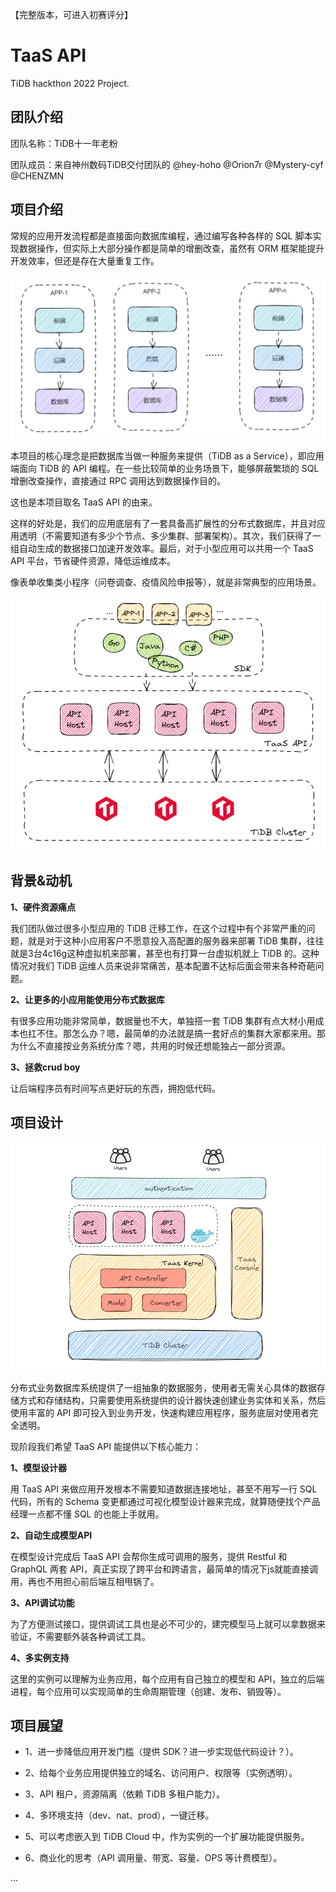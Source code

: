 【完整版本，可进入初赛评分】

# TaaS API
TiDB hackthon 2022 Project.

## 团队介绍

团队名称：TiDB十一年老粉

团队成员：来自神州数码TiDB交付团队的 @hey-hoho @Orion7r @Mystery-cyf @CHENZMN

## 项目介绍

常规的应用开发流程都是直接面向数据库编程，通过编写各种各样的 SQL 脚本实现数据操作，但实际上大部分操作都是简单的增删改查，虽然有 ORM 框架能提升开发效率，但还是存在大量重复工作。

![](/imgs/dev-1.png)

本项目的核心理念是把数据库当做一种服务来提供（TiDB as a Service），即应用端面向 TiDB 的 API 编程。在一些比较简单的业务场景下，能够屏蔽繁琐的 SQL 增删改查操作，直接通过 RPC 调用达到数据操作目的。

这也是本项目取名 TaaS API 的由来。

这样的好处是，我们的应用底层有了一套具备高扩展性的分布式数据库，并且对应用透明（不需要知道有多少个节点、多少集群、部署架构）。其次，我们获得了一组自动生成的数据接口加速开发效率。最后，对于小型应用可以共用一个 TaaS API 平台，节省硬件资源，降低运维成本。

像表单收集类小程序（问卷调查、疫情风险申报等），就是非常典型的应用场景。

![](/imgs/dev-2.png)

## 背景&动机

**1、硬件资源痛点**

我们团队做过很多小型应用的 TiDB 迁移工作，在这个过程中有个非常严重的问题，就是对于这种小应用客户不愿意投入高配置的服务器来部署 TiDB 集群，往往就是3台4c16g这种虚拟机来部署，甚至也有打算一台虚拟机就上 TiDB 的。这种情况对我们 TiDB 运维人员来说非常痛苦，基本配置不达标后面会带来各种奇葩问题。

**2、让更多的小应用能使用分布式数据库**

有很多应用功能非常简单，数据量也不大，单独搭一套 TiDB 集群有点大材小用成本也扛不住。那怎么办？嗯，最简单的办法就是搞一套好点的集群大家都来用。那为什么不直接按业务系统分库？嗯，共用的时候还想能独占一部分资源。

**3、拯救crud boy**

让后端程序员有时间写点更好玩的东西，拥抱低代码。

## 项目设计

![](/imgs/arch.png)

分布式业务数据库系统提供了一组抽象的数据服务，使用者无需关心具体的数据存储方式和存储结构，只需要使用系统提供的设计器快速创建业务实体和关系，然后使用丰富的 API 即可投入到业务开发，快速构建应用程序，服务底层对使用者完全透明。

现阶段我们希望 TaaS API 能提供以下核心能力：

**1、模型设计器**

用 TaaS API 来做应用开发根本不需要知道数据连接地址，甚至不用写一行 SQL 代码，所有的 Schema 变更都通过可视化模型设计器来完成，就算随便找个产品经理一点都不懂 SQL 的也能上手就用。

**2、自动生成模型API**

在模型设计完成后 TaaS API 会帮你生成可调用的服务，提供 Restful 和 GraphQL 两套 API，真正实现了跨平台和跨语言，最简单的情况下js就能直接调用，再也不用担心前后端互相甩锅了。

**3、API调试功能**

为了方便测试接口，提供调试工具也是必不可少的，建完模型马上就可以拿数据来验证，不需要额外装各种调试工具。

**4、多实例支持**

这里的实例可以理解为业务应用，每个应用有自己独立的模型和 API，独立的后端进程，每个应用可以实现简单的生命周期管理（创建、发布、销毁等）。

## 项目展望

- 1、进一步降低应用开发门槛（提供 SDK？进一步实现低代码设计？）。

- 2、给每个业务应用提供独立的域名、访问用户、权限等（实例透明）。

- 3、API 租户，资源隔离（依赖 TiDB 多租户能力）。

- 4、多环境支持（dev、nat、prod），一键迁移。

- 5、可以考虑嵌入到 TiDB Cloud 中，作为实例的一个扩展功能提供服务。

- 6、商业化的思考（API 调用量、带宽、容量、OPS 等计费模型）。

...